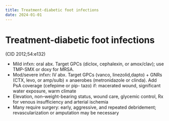 ```yaml
---
title: Treatment-diabetic foot infections
date: 2024-01-01
---
```

# Treatment-diabetic foot infections

(CID 2012;54:e132)
* Mild infxn: oral abx. Target GPCs (diclox, cephalexin, or amox/clav); use TMP-SMX or doxy for MRSA.
* Mod/severe infxn: IV abx. Target GPCs (vanco, linezolid,dapto) + GNRs (CTX, levo, or amp/sulb) ± anaerobes (metronidazole or clinda). Add PsA coverage (cefepime or pip- tazo) if: macerated wound, significant water exposure, warm climate
* Elevation, non–weight-bearing status, wound care, glycemic control, Rx for venous insufficiency and arterial ischemia
* Many require surgery: early, aggressive, and repeated debridement; revascularization or amputation may be necessary
